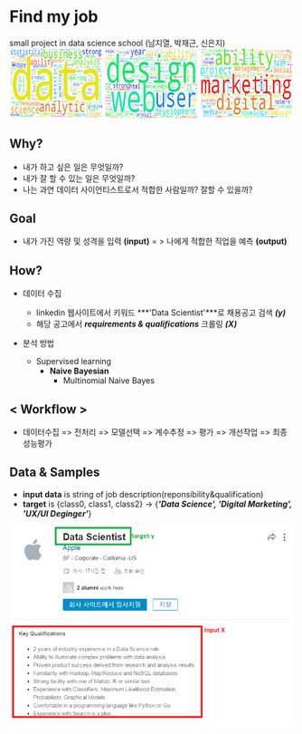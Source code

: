 # Find my job
small project in data science school (남지열, 박재근, 신은지)
![wordcloud](https://github.com/JKeun/project-01-findmyjob/blob/master/resource/wordcloud1.PNG)
## Why?
* 내가 하고 싶은 일은 무엇일까?
* 내가 잘 할 수 있는 일은 무엇일까?
* 나는 과연 데이터 사이언티스트로서 적합한 사람일까? 잘할 수 있을까?
 
## Goal
* 내가 가진 역량 및 성격을 입력 **(input)** = > 나에게 적합한 직업을 예측 **(output)**

## How?
* 데이터 수집
    * linkedin 웹사이트에서 키워드 ***'Data Scientist'***로 채용공고 검색 ***(y)***
    * 해당 공고에서 ***requirements & qualifications*** 크롤링 ***(X)***

* 분석 방법
    * Supervised learning
        * **Naive Bayesian**
            * Multinomial Naive Bayes

## < Workflow >
* 데이터수집 => 전처리 => 모델선택 => 계수추정 => 평가 => 개선작업 => 최종 성능평가

## Data & Samples
* **input data** is string of job description(reponsibility&qualification)
* **target** is {class0, class1, class2} -> {***'Data Science', 'Digital Marketing', 'UX/UI Deginger'***}

![linkedin](https://github.com/JKeun/project-01-findmyjob/blob/master/resource/linkedin3.PNG)
